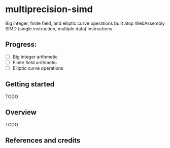 # multiprecision-simd

Big integer, finite field, and elliptic curve operations built atop WebAssembly
SIMD (single instruction, multiple data) instructions.

## Progress:

- [ ] Big integer arithmetic
- [ ] Finite field arithmetic
- [ ] Elliptic curve operations

## Getting started

TODO

## Overview

TODO

## References and credits
